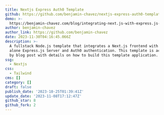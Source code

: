 ```yaml
---
title: Nextjs Express Auth0 Template
github: https://github.com/benjamin-chavez/nextjs-express-auth0-template
demo: >-
  https://benjamin-chavez.com/blog/integrating-next.js-with-express.js-using-auth0-for-authentication
author: benjamin-chavez
author_link: https://github.com/benjamin-chavez
date: 2023-11-30T04:16:45.066Z
description: >-
  A fullstack Node.js template that integrates a Next.js frontend with a stand
  alone Express.js Server and Auth0 authentication. This template is accompanied
  by blog post with details on how to build this template application.
ssg:
  - Nextjs
css:
  - Tailwind
cms: []
category: []
draft: false
publish_date: '2023-10-25T01:39:41Z'
update_date: '2023-11-08T17:12:47Z'
github_star: 8
github_fork: 2
---
```


